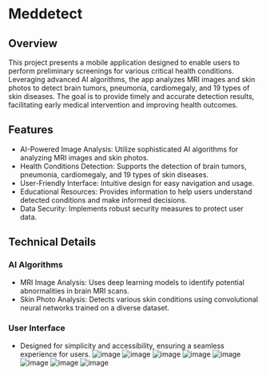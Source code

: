 # Meddetect 

## Overview

This project presents a mobile application designed to enable users to perform preliminary screenings for various critical health conditions. Leveraging advanced AI algorithms, the app analyzes MRI images and skin photos to detect brain tumors, pneumonia, cardiomegaly, and 19 types of skin diseases. The goal is to provide timely and accurate detection results, facilitating early medical intervention and improving health outcomes.

## Features

- AI-Powered Image Analysis: Utilize sophisticated AI algorithms for analyzing MRI images and skin photos.
- Health Conditions Detection: Supports the detection of brain tumors, pneumonia, cardiomegaly, and 19 types of skin diseases.
- User-Friendly Interface: Intuitive design for easy navigation and usage.
- Educational Resources: Provides information to help users understand detected conditions and make informed decisions.
- Data Security: Implements robust security measures to protect user data.

## Technical Details

### AI Algorithms
- MRI Image Analysis: Uses deep learning models to identify potential abnormalities in brain MRI scans.
- Skin Photo Analysis: Detects various skin conditions using convolutional neural networks trained on a diverse dataset.

### User Interface
- Designed for simplicity and accessibility, ensuring a seamless experience for users.
![image](https://github.com/user-attachments/assets/c5983a1d-ba7e-4ca9-8f5b-6dc5a1925674)
![image](https://github.com/user-attachments/assets/77dd33d4-4493-47d5-a081-63de9bf88188)
![image](https://github.com/user-attachments/assets/66ae8340-ff60-44e5-b2ab-cce439d1f458)
![image](https://github.com/user-attachments/assets/21f05871-6155-4db3-93ef-bd1ab2c6cb5d)
![image](https://github.com/user-attachments/assets/54f044b6-a6f7-40b2-b685-dfbd73f89b4d)
![image](https://github.com/user-attachments/assets/f42bdddc-55a1-47f2-962d-107caaed9bb6)
![image](https://github.com/user-attachments/assets/7f7d41c6-b1df-49b1-9c0a-ce735ffdf949)
![image](https://github.com/user-attachments/assets/93b04d86-4350-4101-92ed-1af10f5f3803)
